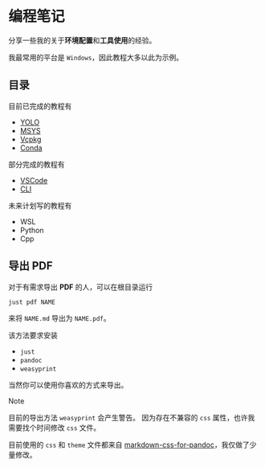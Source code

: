# 编程笔记

分享一些我的关于**环境配置**和**工具使用**的经验。

我最常用的平台是 `Windows`，因此教程大多以此为示例。

## 目录

目前已完成的教程有
  - [YOLO](./docs/YOLO.md)
  - [MSYS](./docs/MSYS.md)
  - [Vcpkg](./docs/Vcpkg.md)
  - [Conda](./docs/Conda.md)

部分完成的教程有
  - [VSCode](./docs/VSCode.md)
  - [CLI](./docs/CLI.md)

未来计划写的教程有
  - WSL
  - Python
  - Cpp

## 导出 PDF

对于有需求导出 **PDF** 的人，可以在根目录运行

```sh
just pdf NAME
```

来将 `NAME.md` 导出为 `NAME.pdf`。

该方法要求安装
  - `just`
  - `pandoc`
  - `weasyprint`

当然你可以使用你喜欢的方式来导出。

> [!NOTE]
> 目前的导出方法 `weasyprint` 会产生警告。
> 因为存在不兼容的 `css` 属性，也许我需要找个时间修改 `css` 文件。
> 
> 目前使用的 `css` 和 `theme` 文件都来自 [markdown-css-for-pandoc](https://github.com/wklchris/markdown-css-for-pandoc)，我仅做了少量修改。